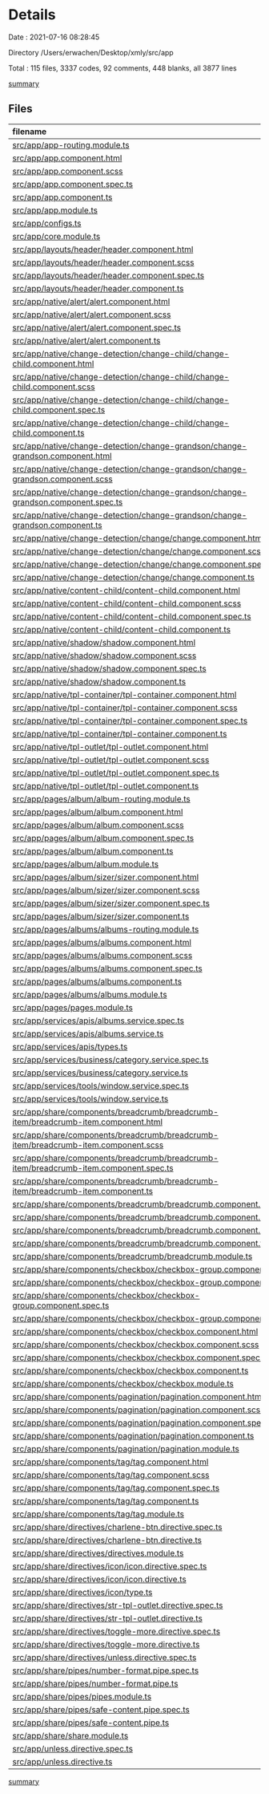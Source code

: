 # Details

Date : 2021-07-16 08:28:45

Directory /Users/erwachen/Desktop/xmly/src/app

Total : 115 files,  3337 codes, 92 comments, 448 blanks, all 3877 lines

[summary](results.md)

## Files
| filename | language | code | comment | blank | total |
| :--- | :--- | ---: | ---: | ---: | ---: |
| [src/app/app-routing.module.ts](/src/app/app-routing.module.ts) | TypeScript | 18 | 0 | 3 | 21 |
| [src/app/app.component.html](/src/app/app.component.html) | HTML | 29 | 0 | 0 | 29 |
| [src/app/app.component.scss](/src/app/app.component.scss) | SCSS | 76 | 0 | 1 | 77 |
| [src/app/app.component.spec.ts](/src/app/app.component.spec.ts) | TypeScript | 31 | 0 | 5 | 36 |
| [src/app/app.component.ts](/src/app/app.component.ts) | TypeScript | 58 | 0 | 8 | 66 |
| [src/app/app.module.ts](/src/app/app.module.ts) | TypeScript | 22 | 0 | 3 | 25 |
| [src/app/configs.ts](/src/app/configs.ts) | TypeScript | 5 | 0 | 0 | 5 |
| [src/app/core.module.ts](/src/app/core.module.ts) | TypeScript | 34 | 0 | 3 | 37 |
| [src/app/layouts/header/header.component.html](/src/app/layouts/header/header.component.html) | HTML | 16 | 1 | 0 | 17 |
| [src/app/layouts/header/header.component.scss](/src/app/layouts/header/header.component.scss) | SCSS | 39 | 0 | 2 | 41 |
| [src/app/layouts/header/header.component.spec.ts](/src/app/layouts/header/header.component.spec.ts) | TypeScript | 20 | 0 | 6 | 26 |
| [src/app/layouts/header/header.component.ts](/src/app/layouts/header/header.component.ts) | TypeScript | 54 | 0 | 5 | 59 |
| [src/app/native/alert/alert.component.html](/src/app/native/alert/alert.component.html) | HTML | 4 | 0 | 0 | 4 |
| [src/app/native/alert/alert.component.scss](/src/app/native/alert/alert.component.scss) | SCSS | 10 | 0 | 0 | 10 |
| [src/app/native/alert/alert.component.spec.ts](/src/app/native/alert/alert.component.spec.ts) | TypeScript | 20 | 0 | 6 | 26 |
| [src/app/native/alert/alert.component.ts](/src/app/native/alert/alert.component.ts) | TypeScript | 12 | 0 | 5 | 17 |
| [src/app/native/change-detection/change-child/change-child.component.html](/src/app/native/change-detection/change-child/change-child.component.html) | HTML | 7 | 0 | 0 | 7 |
| [src/app/native/change-detection/change-child/change-child.component.scss](/src/app/native/change-detection/change-child/change-child.component.scss) | SCSS | 8 | 0 | 0 | 8 |
| [src/app/native/change-detection/change-child/change-child.component.spec.ts](/src/app/native/change-detection/change-child/change-child.component.spec.ts) | TypeScript | 20 | 0 | 6 | 26 |
| [src/app/native/change-detection/change-child/change-child.component.ts](/src/app/native/change-detection/change-child/change-child.component.ts) | TypeScript | 20 | 2 | 4 | 26 |
| [src/app/native/change-detection/change-grandson/change-grandson.component.html](/src/app/native/change-detection/change-grandson/change-grandson.component.html) | HTML | 6 | 0 | 0 | 6 |
| [src/app/native/change-detection/change-grandson/change-grandson.component.scss](/src/app/native/change-detection/change-grandson/change-grandson.component.scss) | SCSS | 8 | 0 | 0 | 8 |
| [src/app/native/change-detection/change-grandson/change-grandson.component.spec.ts](/src/app/native/change-detection/change-grandson/change-grandson.component.spec.ts) | TypeScript | 20 | 0 | 6 | 26 |
| [src/app/native/change-detection/change-grandson/change-grandson.component.ts](/src/app/native/change-detection/change-grandson/change-grandson.component.ts) | TypeScript | 13 | 1 | 4 | 18 |
| [src/app/native/change-detection/change/change.component.html](/src/app/native/change-detection/change/change.component.html) | HTML | 5 | 0 | 0 | 5 |
| [src/app/native/change-detection/change/change.component.scss](/src/app/native/change-detection/change/change.component.scss) | SCSS | 8 | 0 | 0 | 8 |
| [src/app/native/change-detection/change/change.component.spec.ts](/src/app/native/change-detection/change/change.component.spec.ts) | TypeScript | 20 | 0 | 6 | 26 |
| [src/app/native/change-detection/change/change.component.ts](/src/app/native/change-detection/change/change.component.ts) | TypeScript | 12 | 0 | 4 | 16 |
| [src/app/native/content-child/content-child.component.html](/src/app/native/content-child/content-child.component.html) | HTML | 5 | 0 | 0 | 5 |
| [src/app/native/content-child/content-child.component.scss](/src/app/native/content-child/content-child.component.scss) | SCSS | 0 | 0 | 1 | 1 |
| [src/app/native/content-child/content-child.component.spec.ts](/src/app/native/content-child/content-child.component.spec.ts) | TypeScript | 20 | 0 | 6 | 26 |
| [src/app/native/content-child/content-child.component.ts](/src/app/native/content-child/content-child.component.ts) | TypeScript | 11 | 0 | 5 | 16 |
| [src/app/native/shadow/shadow.component.html](/src/app/native/shadow/shadow.component.html) | HTML | 6 | 0 | 0 | 6 |
| [src/app/native/shadow/shadow.component.scss](/src/app/native/shadow/shadow.component.scss) | SCSS | 0 | 0 | 1 | 1 |
| [src/app/native/shadow/shadow.component.spec.ts](/src/app/native/shadow/shadow.component.spec.ts) | TypeScript | 20 | 0 | 6 | 26 |
| [src/app/native/shadow/shadow.component.ts](/src/app/native/shadow/shadow.component.ts) | TypeScript | 11 | 0 | 5 | 16 |
| [src/app/native/tpl-container/tpl-container.component.html](/src/app/native/tpl-container/tpl-container.component.html) | HTML | 10 | 0 | 3 | 13 |
| [src/app/native/tpl-container/tpl-container.component.scss](/src/app/native/tpl-container/tpl-container.component.scss) | SCSS | 0 | 0 | 1 | 1 |
| [src/app/native/tpl-container/tpl-container.component.spec.ts](/src/app/native/tpl-container/tpl-container.component.spec.ts) | TypeScript | 20 | 0 | 6 | 26 |
| [src/app/native/tpl-container/tpl-container.component.ts](/src/app/native/tpl-container/tpl-container.component.ts) | TypeScript | 21 | 3 | 4 | 28 |
| [src/app/native/tpl-outlet/tpl-outlet.component.html](/src/app/native/tpl-outlet/tpl-outlet.component.html) | HTML | 9 | 0 | 0 | 9 |
| [src/app/native/tpl-outlet/tpl-outlet.component.scss](/src/app/native/tpl-outlet/tpl-outlet.component.scss) | SCSS | 0 | 0 | 1 | 1 |
| [src/app/native/tpl-outlet/tpl-outlet.component.spec.ts](/src/app/native/tpl-outlet/tpl-outlet.component.spec.ts) | TypeScript | 20 | 0 | 6 | 26 |
| [src/app/native/tpl-outlet/tpl-outlet.component.ts](/src/app/native/tpl-outlet/tpl-outlet.component.ts) | TypeScript | 13 | 0 | 5 | 18 |
| [src/app/pages/album/album-routing.module.ts](/src/app/pages/album/album-routing.module.ts) | TypeScript | 11 | 0 | 3 | 14 |
| [src/app/pages/album/album.component.html](/src/app/pages/album/album.component.html) | HTML | 162 | 1 | 1 | 164 |
| [src/app/pages/album/album.component.scss](/src/app/pages/album/album.component.scss) | SCSS | 317 | 14 | 4 | 335 |
| [src/app/pages/album/album.component.spec.ts](/src/app/pages/album/album.component.spec.ts) | TypeScript | 20 | 0 | 6 | 26 |
| [src/app/pages/album/album.component.ts](/src/app/pages/album/album.component.ts) | TypeScript | 127 | 7 | 18 | 152 |
| [src/app/pages/album/album.module.ts](/src/app/pages/album/album.module.ts) | TypeScript | 29 | 0 | 4 | 33 |
| [src/app/pages/album/sizer/sizer.component.html](/src/app/pages/album/sizer/sizer.component.html) | HTML | 5 | 0 | 0 | 5 |
| [src/app/pages/album/sizer/sizer.component.scss](/src/app/pages/album/sizer/sizer.component.scss) | SCSS | 0 | 0 | 1 | 1 |
| [src/app/pages/album/sizer/sizer.component.spec.ts](/src/app/pages/album/sizer/sizer.component.spec.ts) | TypeScript | 20 | 0 | 6 | 26 |
| [src/app/pages/album/sizer/sizer.component.ts](/src/app/pages/album/sizer/sizer.component.ts) | TypeScript | 46 | 17 | 17 | 80 |
| [src/app/pages/albums/albums-routing.module.ts](/src/app/pages/albums/albums-routing.module.ts) | TypeScript | 11 | 0 | 3 | 14 |
| [src/app/pages/albums/albums.component.html](/src/app/pages/albums/albums.component.html) | HTML | 75 | 0 | 1 | 76 |
| [src/app/pages/albums/albums.component.scss](/src/app/pages/albums/albums.component.scss) | SCSS | 224 | 2 | 1 | 227 |
| [src/app/pages/albums/albums.component.spec.ts](/src/app/pages/albums/albums.component.spec.ts) | TypeScript | 20 | 0 | 6 | 26 |
| [src/app/pages/albums/albums.component.ts](/src/app/pages/albums/albums.component.ts) | TypeScript | 200 | 4 | 20 | 224 |
| [src/app/pages/albums/albums.module.ts](/src/app/pages/albums/albums.module.ts) | TypeScript | 22 | 0 | 4 | 26 |
| [src/app/pages/pages.module.ts](/src/app/pages/pages.module.ts) | TypeScript | 11 | 0 | 4 | 15 |
| [src/app/services/apis/albums.service.spec.ts](/src/app/services/apis/albums.service.spec.ts) | TypeScript | 12 | 0 | 5 | 17 |
| [src/app/services/apis/albums.service.ts](/src/app/services/apis/albums.service.ts) | TypeScript | 86 | 7 | 15 | 108 |
| [src/app/services/apis/types.ts](/src/app/services/apis/types.ts) | TypeScript | 105 | 4 | 18 | 127 |
| [src/app/services/business/category.service.spec.ts](/src/app/services/business/category.service.spec.ts) | TypeScript | 12 | 0 | 5 | 17 |
| [src/app/services/business/category.service.ts](/src/app/services/business/category.service.ts) | TypeScript | 31 | 0 | 7 | 38 |
| [src/app/services/tools/window.service.spec.ts](/src/app/services/tools/window.service.spec.ts) | TypeScript | 12 | 0 | 5 | 17 |
| [src/app/services/tools/window.service.ts](/src/app/services/tools/window.service.ts) | TypeScript | 32 | 0 | 5 | 37 |
| [src/app/share/components/breadcrumb/breadcrumb-item/breadcrumb-item.component.html](/src/app/share/components/breadcrumb/breadcrumb-item/breadcrumb-item.component.html) | HTML | 8 | 0 | 0 | 8 |
| [src/app/share/components/breadcrumb/breadcrumb-item/breadcrumb-item.component.scss](/src/app/share/components/breadcrumb/breadcrumb-item/breadcrumb-item.component.scss) | SCSS | 9 | 0 | 0 | 9 |
| [src/app/share/components/breadcrumb/breadcrumb-item/breadcrumb-item.component.spec.ts](/src/app/share/components/breadcrumb/breadcrumb-item/breadcrumb-item.component.spec.ts) | TypeScript | 20 | 0 | 6 | 26 |
| [src/app/share/components/breadcrumb/breadcrumb-item/breadcrumb-item.component.ts](/src/app/share/components/breadcrumb/breadcrumb-item/breadcrumb-item.component.ts) | TypeScript | 14 | 0 | 5 | 19 |
| [src/app/share/components/breadcrumb/breadcrumb.component.html](/src/app/share/components/breadcrumb/breadcrumb.component.html) | HTML | 3 | 0 | 0 | 3 |
| [src/app/share/components/breadcrumb/breadcrumb.component.scss](/src/app/share/components/breadcrumb/breadcrumb.component.scss) | SCSS | 15 | 0 | 1 | 16 |
| [src/app/share/components/breadcrumb/breadcrumb.component.spec.ts](/src/app/share/components/breadcrumb/breadcrumb.component.spec.ts) | TypeScript | 20 | 0 | 6 | 26 |
| [src/app/share/components/breadcrumb/breadcrumb.component.ts](/src/app/share/components/breadcrumb/breadcrumb.component.ts) | TypeScript | 14 | 0 | 5 | 19 |
| [src/app/share/components/breadcrumb/breadcrumb.module.ts](/src/app/share/components/breadcrumb/breadcrumb.module.ts) | TypeScript | 18 | 0 | 4 | 22 |
| [src/app/share/components/checkbox/checkbox-group.component.html](/src/app/share/components/checkbox/checkbox-group.component.html) | HTML | 3 | 0 | 0 | 3 |
| [src/app/share/components/checkbox/checkbox-group.component.scss](/src/app/share/components/checkbox/checkbox-group.component.scss) | SCSS | 2 | 1 | 0 | 3 |
| [src/app/share/components/checkbox/checkbox-group.component.spec.ts](/src/app/share/components/checkbox/checkbox-group.component.spec.ts) | TypeScript | 20 | 0 | 6 | 26 |
| [src/app/share/components/checkbox/checkbox-group.component.ts](/src/app/share/components/checkbox/checkbox-group.component.ts) | TypeScript | 65 | 8 | 10 | 83 |
| [src/app/share/components/checkbox/checkbox.component.html](/src/app/share/components/checkbox/checkbox.component.html) | HTML | 6 | 2 | 2 | 10 |
| [src/app/share/components/checkbox/checkbox.component.scss](/src/app/share/components/checkbox/checkbox.component.scss) | SCSS | 75 | 12 | 0 | 87 |
| [src/app/share/components/checkbox/checkbox.component.spec.ts](/src/app/share/components/checkbox/checkbox.component.spec.ts) | TypeScript | 20 | 0 | 6 | 26 |
| [src/app/share/components/checkbox/checkbox.component.ts](/src/app/share/components/checkbox/checkbox.component.ts) | TypeScript | 58 | 0 | 10 | 68 |
| [src/app/share/components/checkbox/checkbox.module.ts](/src/app/share/components/checkbox/checkbox.module.ts) | TypeScript | 18 | 0 | 4 | 22 |
| [src/app/share/components/pagination/pagination.component.html](/src/app/share/components/pagination/pagination.component.html) | HTML | 26 | 0 | 0 | 26 |
| [src/app/share/components/pagination/pagination.component.scss](/src/app/share/components/pagination/pagination.component.scss) | SCSS | 55 | 0 | 0 | 55 |
| [src/app/share/components/pagination/pagination.component.spec.ts](/src/app/share/components/pagination/pagination.component.spec.ts) | TypeScript | 20 | 0 | 6 | 26 |
| [src/app/share/components/pagination/pagination.component.ts](/src/app/share/components/pagination/pagination.component.ts) | TypeScript | 95 | 2 | 10 | 107 |
| [src/app/share/components/pagination/pagination.module.ts](/src/app/share/components/pagination/pagination.module.ts) | TypeScript | 17 | 0 | 4 | 21 |
| [src/app/share/components/tag/tag.component.html](/src/app/share/components/tag/tag.component.html) | HTML | 2 | 0 | 0 | 2 |
| [src/app/share/components/tag/tag.component.scss](/src/app/share/components/tag/tag.component.scss) | SCSS | 42 | 0 | 0 | 42 |
| [src/app/share/components/tag/tag.component.spec.ts](/src/app/share/components/tag/tag.component.spec.ts) | TypeScript | 20 | 0 | 6 | 26 |
| [src/app/share/components/tag/tag.component.ts](/src/app/share/components/tag/tag.component.ts) | TypeScript | 42 | 0 | 7 | 49 |
| [src/app/share/components/tag/tag.module.ts](/src/app/share/components/tag/tag.module.ts) | TypeScript | 10 | 0 | 4 | 14 |
| [src/app/share/directives/charlene-btn.directive.spec.ts](/src/app/share/directives/charlene-btn.directive.spec.ts) | TypeScript | 7 | 0 | 2 | 9 |
| [src/app/share/directives/charlene-btn.directive.ts](/src/app/share/directives/charlene-btn.directive.ts) | TypeScript | 12 | 0 | 3 | 15 |
| [src/app/share/directives/directives.module.ts](/src/app/share/directives/directives.module.ts) | TypeScript | 20 | 0 | 2 | 22 |
| [src/app/share/directives/icon/icon.directive.spec.ts](/src/app/share/directives/icon/icon.directive.spec.ts) | TypeScript | 7 | 0 | 2 | 9 |
| [src/app/share/directives/icon/icon.directive.ts](/src/app/share/directives/icon/icon.directive.ts) | TypeScript | 20 | 2 | 3 | 25 |
| [src/app/share/directives/icon/type.ts](/src/app/share/directives/icon/type.ts) | TypeScript | 22 | 0 | 0 | 22 |
| [src/app/share/directives/str-tpl-outlet.directive.spec.ts](/src/app/share/directives/str-tpl-outlet.directive.spec.ts) | TypeScript | 7 | 0 | 2 | 9 |
| [src/app/share/directives/str-tpl-outlet.directive.ts](/src/app/share/directives/str-tpl-outlet.directive.ts) | TypeScript | 17 | 0 | 4 | 21 |
| [src/app/share/directives/toggle-more.directive.spec.ts](/src/app/share/directives/toggle-more.directive.spec.ts) | TypeScript | 7 | 0 | 2 | 9 |
| [src/app/share/directives/toggle-more.directive.ts](/src/app/share/directives/toggle-more.directive.ts) | TypeScript | 41 | 2 | 7 | 50 |
| [src/app/share/directives/unless.directive.spec.ts](/src/app/share/directives/unless.directive.spec.ts) | TypeScript | 7 | 0 | 2 | 9 |
| [src/app/share/pipes/number-format.pipe.spec.ts](/src/app/share/pipes/number-format.pipe.spec.ts) | TypeScript | 7 | 0 | 2 | 9 |
| [src/app/share/pipes/number-format.pipe.ts](/src/app/share/pipes/number-format.pipe.ts) | TypeScript | 21 | 0 | 6 | 27 |
| [src/app/share/pipes/pipes.module.ts](/src/app/share/pipes/pipes.module.ts) | TypeScript | 9 | 0 | 4 | 13 |
| [src/app/share/pipes/safe-content.pipe.spec.ts](/src/app/share/pipes/safe-content.pipe.spec.ts) | TypeScript | 7 | 0 | 2 | 9 |
| [src/app/share/pipes/safe-content.pipe.ts](/src/app/share/pipes/safe-content.pipe.ts) | TypeScript | 20 | 0 | 6 | 26 |
| [src/app/share/share.module.ts](/src/app/share/share.module.ts) | TypeScript | 11 | 0 | 6 | 17 |
| [src/app/unless.directive.spec.ts](/src/app/unless.directive.spec.ts) | TypeScript | 7 | 0 | 2 | 9 |
| [src/app/unless.directive.ts](/src/app/unless.directive.ts) | TypeScript | 20 | 0 | 3 | 23 |

[summary](results.md)